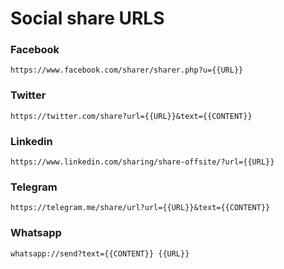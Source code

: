 # Social share URLS

### Facebook
`https://www.facebook.com/sharer/sharer.php?u={{URL}}`

### Twitter
`https://twitter.com/share?url={{URL}}&text={{CONTENT}}`

### Linkedin

`https://www.linkedin.com/sharing/share-offsite/?url={{URL}}`

### Telegram
`https://telegram.me/share/url?url={{URL}}&text={{CONTENT}}`

### Whatsapp
`whatsapp://send?text={{CONTENT}} {{URL}}`
